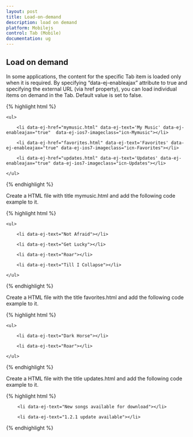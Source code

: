 ```yaml
---
layout: post
title: Load-on-demand
description: load on demand
platform: Mobilejs
control: Tab (Mobile)
documentation: ug
---
```


## Load on demand

In some applications, the content for the specific Tab item is loaded only when it is required. By specifying “data-ej-enableajax” attribute to true and specifying the external URL (via href property), you can load individual items on demand in the Tab. Default value is set to false.

{% highlight html %}

<div data-role="ejmtab" id="tab" data-ej-rendermode="ios7">

    <ul>

        <li data-ej-href="mymusic.html" data-ej-text='My Music' data-ej-enableajax="true"  data-ej-ios7-imageclass="icn-Mymusic"></li>

        <li data-ej-href="favorites.html" data-ej-text='Favorites' data-ej-enableajax="true" data-ej-ios7-imageclass="icn-Favorites"></li> 

        <li data-ej-href="updates.html" data-ej-text='Updates' data-ej-enableajax="true" data-ej-ios7-imageclass="icn-Updates"></li>         

    </ul>

</div>



{% endhighlight %}



Create a HTML file with title mymusic.html and add the following code example to it.

{% highlight html %}

<!DOCTYPE html>

<html>

<head>

<title>Tab-Mymusic</title>

</head>

<body>

<div data-role="ejmlistview" data-ej-showheader="false" id="mymusic">

    <ul>

        <li data-ej-text="Not Afraid"></li>

        <li data-ej-text="Get Lucky"></li>

        <li data-ej-text="Roar"></li>

        <li data-ej-text="Till I Collapse"></li>

    </ul>

</div>

</body>

</html>



{% endhighlight %}



Create a HTML file with the title favorites.html and add the following code example to it.

{% highlight html %}

<!DOCTYPE html>

<html>

<head>

<title>Tab-Favorites</title>

</head>

<body>

<div data-role="ejmlistview" data-ej-showheader="false" id="favorites">

    <ul>

        <li data-ej-text="Dark Horse"></li>

        <li data-ej-text="Roar"></li>

    </ul>

</div>

</body>

</html>



{% endhighlight %}



Create a HTML file with the title updates.html and add the following code example to it.

{% highlight html %}

<!DOCTYPE html>

<html>

<head>

<title>Tab-Updates</title>

</head>

<body>

<div data-role="ejmlistview" data-ej-showheader="false" id="updates">

 <ul>

     <li data-ej-text="New songs available for download"></li>

     <li data-ej-text="1.2.1 update available"></li>

 </ul>

</div>

</body>

</html>



{% endhighlight %}



